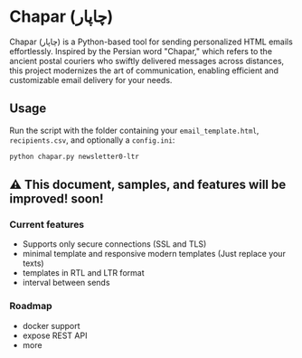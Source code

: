 # Chapar (چاپار)

Chapar (چاپار) is a Python-based tool for sending personalized HTML emails effortlessly. Inspired by the Persian word "Chapar," which refers to the ancient postal couriers who swiftly delivered messages across distances, this project modernizes the art of communication, enabling efficient and customizable email delivery for your needs.

## Usage

Run the script with the folder containing your `email_template.html`, `recipients.csv`, and optionally a `config.ini`:

```bash
python chapar.py newsletter0-ltr
```

## ⚠️ This document, samples, and features will be improved! soon!

### Current features
- Supports only secure connections (SSL and TLS)
- minimal template and responsive modern templates (Just replace your texts)
- templates in RTL and LTR format
- interval between sends

### Roadmap
- docker support
- expose REST API
- more

